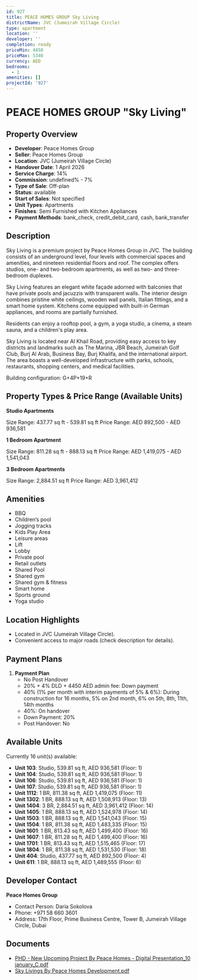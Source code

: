 ```yaml
---
id: 927
title: PEACE HOMES GROUP Sky Living
districtName: JVC (Jumeirah Village Circle)
type: apartment
location: ''
developer: ''
completion: ready
priceMin: 4450
priceMax: 5340
currency: AED
bedrooms:
  - 1
amenities: []
projectId: '927'
---
```


# PEACE HOMES GROUP "Sky Living"

## Property Overview
- **Developer**: Peace Homes Group
- **Seller**: Peace Homes Group
- **Location**: JVC (Jumeirah Village Circle)
- **Handover Date**: 1 April 2026
- **Service Charge**: 14%
- **Commission**: undefined% - 7%
- **Type of Sale**: Off-plan
- **Status**: available
- **Start of Sales**: Not specified
- **Unit Types**: Apartments
- **Finishes**: Semi Furnished with Kitchen Appliances
- **Payment Methods**: bank_check, credit_debit_card, cash, bank_transfer

## Description
Sky Living is a premium project by Peace Homes Group in JVC. The building consists of an underground level, four levels with commercial spaces and amenities, and nineteen residential floors and roof. The complex offers studios, one- and two-bedroom apartments, as well as two- and three-bedroom duplexes.

Sky Living features an elegant white façade adorned with balconies that have private pools and jacuzzis with transparent walls. The interior design combines pristine white ceilings, wooden wall panels, Italian fittings, and a smart home system. Kitchens come equipped with built-in German appliances, and rooms are partially furnished.

Residents can enjoy a rooftop pool, a gym, a yoga studio, a cinema, a steam sauna, and a children's play area.

Sky Living is located near Al Khail Road, providing easy access to key districts and landmarks such as The Marina, JBR Beach, Jumeirah Golf Club, Burj Al Arab, Business Bay, Burj Khalifa, and the international airport. The area boasts a well-developed infrastructure with parks, schools, restaurants, shopping centers, and medical facilities.

Building configuration: G+4P+19+R

## Property Types & Price Range (Available Units)
**Studio Apartments**

Size Range: 437.77 sq ft - 539.81 sq ft
Price Range: AED 892,500 - AED 936,581

**1 Bedroom Apartment**

Size Range: 811.28 sq ft - 888.13 sq ft
Price Range: AED 1,419,075 - AED 1,541,043

**3 Bedroom Apartments**

Size Range: 2,884.51 sq ft
Price Range: AED 3,961,412

## Amenities
- BBQ
- Children’s pool
- Jogging tracks
- Kids Play Area
- Leisure areas
- Lift
- Lobby
- Private pool
- Retail outlets
- Shared Pool
- Shared gym
- Shared gym & fitness
- Smart home
- Sports ground
- Yoga studio

## Location Highlights
- Located in JVC (Jumeirah Village Circle).
- Convenient access to major roads (check description for details).

## Payment Plans
1. **Payment Plan**
   - No Post Handover
   - 20% + 4% DLD + 4450 AED admin fee: Down payment
   - 40% (1% per month with interim payments of 5% & 6%): During construction for 16 months, 5% on 2nd month, 6% on 5th, 8th, 11th, 14th months
   - 40%: On handover
   - Down Payment: 20%
   - Post Handover: No

## Available Units
Currently 16 unit(s) available:
- **Unit 103**: Studio, 539.81 sq ft, AED 936,581 (Floor: 1)
- **Unit 104**: Studio, 539.81 sq ft, AED 936,581 (Floor: 1)
- **Unit 106**: Studio, 539.81 sq ft, AED 936,581 (Floor: 1)
- **Unit 107**: Studio, 539.81 sq ft, AED 936,581 (Floor: 1)
- **Unit 1112**: 1 BR, 811.38 sq ft, AED 1,419,075 (Floor: 11)
- **Unit 1302**: 1 BR, 888.13 sq ft, AED 1,508,913 (Floor: 13)
- **Unit 1404**: 3 BR, 2,884.51 sq ft, AED 3,961,412 (Floor: 14)
- **Unit 1405**: 1 BR, 888.13 sq ft, AED 1,524,978 (Floor: 14)
- **Unit 1503**: 1 BR, 888.13 sq ft, AED 1,541,043 (Floor: 15)
- **Unit 1504**: 1 BR, 811.38 sq ft, AED 1,483,335 (Floor: 15)
- **Unit 1601**: 1 BR, 813.43 sq ft, AED 1,499,400 (Floor: 16)
- **Unit 1607**: 1 BR, 811.28 sq ft, AED 1,499,400 (Floor: 16)
- **Unit 1701**: 1 BR, 813.43 sq ft, AED 1,515,465 (Floor: 17)
- **Unit 1804**: 1 BR, 811.38 sq ft, AED 1,531,530 (Floor: 18)
- **Unit 404**: Studio, 437.77 sq ft, AED 892,500 (Floor: 4)
- **Unit 611**: 1 BR, 888.13 sq ft, AED 1,489,555 (Floor: 6)

## Developer Contact
**Peace Homes Group**
- Contact Person: Daria Sokolova
- Phone: +971 58 660 3601
- Address: 17th Floor, Prime Business Centre, Tower B, Jumeirah Village Circle, Dubai

## Documents
- [PHD - New Upcoming Project By Peace Homes - Digital Presentation_10 january_C.pdf](https://cdn.geniemap.net/2024/02/26/1vCsJOvfOyr3y7HkZi3sVMoWdimDqTPwoYitNTuQ.pdf)
- [Sky Livings By Peace Homes Development.pdf](https://cdn.geniemap.net/2024/04/02/ENW74EmCsV0tdt1HPwRzXc7sqgRmBuyvcHihRVh9.pdf)

